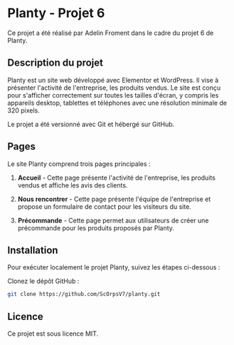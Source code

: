 # Planty - Projet 6

Ce projet a été réalisé par Adelin Froment dans le cadre du projet 6 de Planty.

## Description du projet

Planty est un site web développé avec Elementor et WordPress. Il vise à présenter l'activité de l'entreprise, les produits vendus. Le site est conçu pour s'afficher correctement sur toutes les tailles d'écran, y compris les appareils desktop, tablettes et téléphones avec une résolution minimale de 320 pixels. 

Le projet a été versionné avec Git et hébergé sur GitHub.

## Pages

Le site Planty comprend trois pages principales :

1. **Accueil** - Cette page présente l'activité de l'entreprise, les produits vendus et affiche les avis des clients.

2. **Nous rencontrer** - Cette page présente l'équipe de l'entreprise et propose un formulaire de contact pour les visiteurs du site.

3. **Précommande** - Cette page permet aux utilisateurs de créer une précommande pour les produits proposés par Planty.

## Installation

Pour exécuter localement le projet Planty, suivez les étapes ci-dessous :

Clonez le dépôt GitHub :

```bash
git clone https://github.com/ScOrpsV7/planty.git
```

## Licence

Ce projet est sous licence MIT. 
